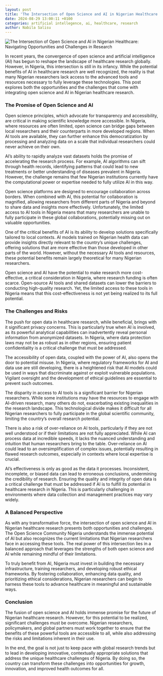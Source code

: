 ```yaml
---
layout: post
title: 'The Intersection of Open Science and AI in Nigerian Healthcare: Navigating Opportunities and Challenges in Research'
date: 2024-08-29 13:00:11 +0100
categories: artificial intellegence, ai, healthcare, research
author: Nabila Salisu
---
```


![The Intersection of Open Science and AI in Nigerian Healthcare: Navigating Opportunities and Challenges in Research](https://res.cloudinary.com/djrmhn005/image/upload/v1724956626/sg8vadqyq1wcf09agkps.png)

In recent years, the convergence of open science and artificial intelligence (AI) has begun to reshape the landscape of healthcare research globally. However, in Nigeria, this intersection is still in its infancy. While the potential benefits of AI in healthcare research are well recognized, the reality is that many Nigerian researchers lack access to the advanced tools and resources necessary to fully leverage these technologies. This post explores both the opportunities and the challenges that come with integrating open science and AI in Nigerian healthcare research.

### The Promise of Open Science and AI

Open science principles, which advocate for transparency and accessibility, are critical in making scientific knowledge more accessible. In Nigeria, where resources are often limited, open science can bridge gaps between local researchers and their counterparts in more developed regions. When AI tools are available, they can further enhance this democratization by processing and analyzing data on a scale that individual researchers could never achieve on their own.

AI’s ability to rapidly analyze vast datasets holds the promise of accelerating the research process. For example, AI algorithms can sift through health records, identifying patterns that could lead to new treatments or better understanding of diseases prevalent in Nigeria. However, the challenge remains that few Nigerian institutions currently have the computational power or expertise needed to fully utilize AI in this way.

Open science platforms are designed to encourage collaboration across borders. When combined with AI, this potential for collaboration is magnified, allowing researchers from different parts of Nigeria and beyond to share data and insights more effectively. Unfortunately, the limited access to AI tools in Nigeria means that many researchers are unable to fully participate in these global collaborations, potentially missing out on valuable opportunities.

One of the critical benefits of AI is its ability to develop solutions specifically tailored to local contexts. AI models trained on Nigerian health data can provide insights directly relevant to the country’s unique challenges, offering solutions that are more effective than those developed in other parts of the world. However, without the necessary AI tools and resources, these potential benefits remain largely theoretical for many Nigerian researchers.

Open science and AI have the potential to make research more cost-effective, a critical consideration in Nigeria, where research funding is often scarce. Open-source AI tools and shared datasets can lower the barriers to conducting high-quality research. Yet, the limited access to these tools in Nigeria means that this cost-effectiveness is not yet being realized to its full potential.

### The Challenges and Risks

The push for open data in healthcare research, while beneficial, brings with it significant privacy concerns. This is particularly true when AI is involved, as its powerful analytical capabilities can inadvertently reveal personal information from anonymized datasets. In Nigeria, where data protection laws may not be as robust as in other regions, ensuring patient confidentiality is a critical challenge that must be addressed.

The accessibility of open data, coupled with the power of AI, also opens the door to potential misuse. In Nigeria, where regulatory frameworks for AI and data use are still developing, there is a heightened risk that AI models could be used in ways that discriminate against or exploit vulnerable populations. Vigilant oversight and the development of ethical guidelines are essential to prevent such outcomes.

The disparity in access to AI tools is a significant barrier for Nigerian researchers. While some institutions may have the resources to engage with AI-driven research, many others do not, exacerbating existing inequalities in the research landscape. This technological divide makes it difficult for all Nigerian researchers to fully participate in the global scientific community, limiting the country’s overall research potential.

There is also a risk of over-reliance on AI tools, particularly if they are not well understood or if their limitations are not fully appreciated. While AI can process data at incredible speeds, it lacks the nuanced understanding and intuition that human researchers bring to the table. Over-reliance on AI could lead to an oversimplification of complex issues, potentially resulting in flawed research outcomes, especially in contexts where local expertise is crucial.

AI’s effectiveness is only as good as the data it processes. Inconsistent, incomplete, or biased data can lead to erroneous conclusions, undermining the credibility of research. Ensuring the quality and integrity of open data is a critical challenge that must be addressed if AI is to fulfill its potential in healthcare research in Nigeria. This is particularly challenging in environments where data collection and management practices may vary widely.

### A Balanced Perspective

As with any transformative force, the intersection of open science and AI in Nigerian healthcare research presents both opportunities and challenges. The Open Science Community Nigeria understands the immense potential of AI but also recognizes the current limitations that Nigerian researchers face in accessing these tools. The real power of this intersection lies in a balanced approach that leverages the strengths of both open science and AI while remaining mindful of their limitations.

To truly benefit from AI, Nigeria must invest in building the necessary infrastructure, training researchers, and developing robust ethical frameworks. By fostering collaboration, enhancing data quality, and prioritizing ethical considerations, Nigerian researchers can begin to harness these tools to advance healthcare in meaningful and sustainable ways.

### Conclusion

The fusion of open science and AI holds immense promise for the future of Nigerian healthcare research. However, for this potential to be realized, significant challenges must be overcome. Nigerian researchers, policymakers, and global partners must work together to ensure that the benefits of these powerful tools are accessible to all, while also addressing the risks and limitations inherent in their use.

In the end, the goal is not just to keep pace with global research trends but to lead in developing innovative, contextually appropriate solutions that address the unique healthcare challenges of Nigeria. By doing so, the country can transform these challenges into opportunities for growth, innovation, and improved health outcomes for all.
